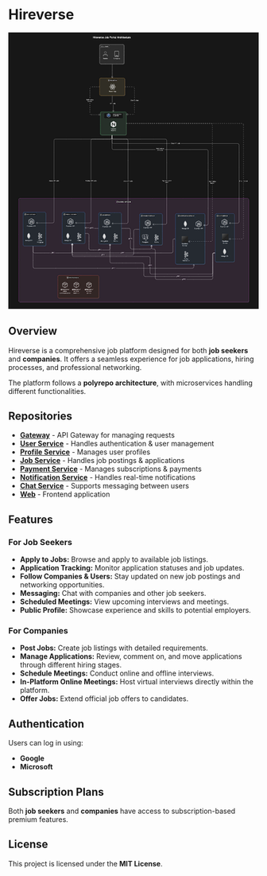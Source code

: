 # Hireverse

![Hireverse Architecture](https://github.com/HireVerse-ORG/.github/blob/main/assets/hireverse-arch.png)

## Overview
Hireverse is a comprehensive job platform designed for both **job seekers** and **companies**. It offers a seamless experience for job applications, hiring processes, and professional networking. 

The platform follows a **polyrepo architecture**, with microservices handling different functionalities.

## Repositories
- **[Gateway](https://github.com/HireVerse-ORG/gateway)** - API Gateway for managing requests
- **[User Service](https://github.com/HireVerse-ORG/user-service)** - Handles authentication & user management
- **[Profile Service](https://github.com/HireVerse-ORG/profile-service)** - Manages user profiles
- **[Job Service](https://github.com/HireVerse-ORG/job-service)** - Handles job postings & applications
- **[Payment Service](https://github.com/HireVerse-ORG/payment-service)** - Manages subscriptions & payments
- **[Notification Service](https://github.com/HireVerse-ORG/notification-service)** - Handles real-time notifications
- **[Chat Service](https://github.com/HireVerse-ORG/chat-service)** - Supports messaging between users
- **[Web](https://github.com/HireVerse-ORG/web)** - Frontend application

## Features
### For Job Seekers
- **Apply to Jobs:** Browse and apply to available job listings.
- **Application Tracking:** Monitor application statuses and job updates.
- **Follow Companies & Users:** Stay updated on new job postings and networking opportunities.
- **Messaging:** Chat with companies and other job seekers.
- **Scheduled Meetings:** View upcoming interviews and meetings.
- **Public Profile:** Showcase experience and skills to potential employers.

### For Companies
- **Post Jobs:** Create job listings with detailed requirements.
- **Manage Applications:** Review, comment on, and move applications through different hiring stages.
- **Schedule Meetings:** Conduct online and offline interviews.
- **In-Platform Online Meetings:** Host virtual interviews directly within the platform.
- **Offer Jobs:** Extend official job offers to candidates.

## Authentication
Users can log in using:
- **Google**
- **Microsoft**

## Subscription Plans
Both **job seekers** and **companies** have access to subscription-based premium features.

## License
This project is licensed under the **MIT License**.




